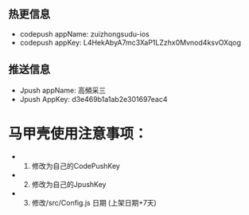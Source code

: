 ## 热更信息
- codepush appName: zuizhongsudu-ios
- codepush appKey: L4HekAbyA7mc3XaP1LZzhx0Mvnod4ksvOXqog


## 推送信息
- Jpush appName: 高頻采三
- Jpush AppKey:  d3e469b1a1ab2e301697eac4




# 马甲壳使用注意事项：
- 1. 修改为自己的CodePushKey
- 2. 修改为自己的JpushKey
- 3. 修改/src/Config.js 日期  (上架日期+7天)